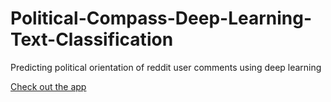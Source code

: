 # Political-Compass-Deep-Learning-Text-Classification
Predicting political orientation of reddit user comments using deep learning

[Check out the app](https://political-compass-reddit-test.herokuapp.com/)
